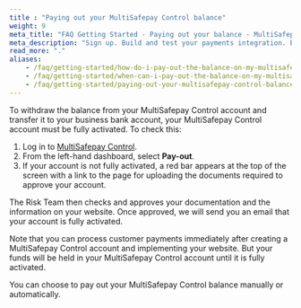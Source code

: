 ```yaml
---
title : "Paying out your MultiSafepay Control balance"
weight: 9
meta_title: "FAQ Getting Started - Paying out your balance - MultiSafepay Docs"
meta_description: "Sign up. Build and test your payments integration. Explore our products and services. Use our API Reference, SDKs, and wrappers. Get support."
read_more: "."
aliases:
    - /faq/getting-started/how-do-i-pay-out-the-balance-on-my-multisafepay-account-to-my-business-bank-account
    - /faq/getting-started/when-can-i-pay-out-the-balance-on-my-multisafepay-account-to-my-business-bank-account
    - /faq/getting-started/paying-out-your-multisafepay-control-balance-to-your-business-bank-account
---
```


To withdraw the balance from your MultiSafepay Control account and transfer it to your business bank account, your MultiSafepay Control account must be fully activated. To check this:

1. Log in to [MultiSafepay Control](https://merchant.multisafepay.com).
2. From the left-hand dashboard, select **Pay-out**.
3. If your account is not fully activated, a red bar appears at the top of the screen with a link to the page for uploading the documents required to approve your account.

The Risk Team then checks and approves your documentation and the information on your website. Once approved, we will send you an email that your account is fully activated. 

Note that you can process customer payments immediately after creating a MultiSafepay Control account and implementing your website. But your funds will be held in your MultiSafepay Control account until it is fully activated.

You can choose to pay out your MultiSafepay Control balance manually or automatically.
